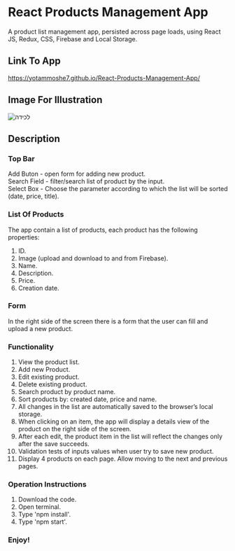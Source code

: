 # React Products Management App

A product list management app, persisted across page loads, using React JS, Redux, CSS, Firebase and Local Storage.

## Link To App

https://yotammoshe7.github.io/React-Products-Management-App/

## Image For Illustration

![‏‏לכידה](https://user-images.githubusercontent.com/57434735/118008387-ac586b80-b355-11eb-83e8-335888294ea1.PNG)

## Description

### Top Bar

Add Buton - open form for adding new product.  
Search Field - filter/search list of product by the input.  
Select Box - Choose the parameter according to which the list will be sorted (date, price, title).

### List Of Products

The app contain a list of products, each product has the following properties:

1. ID.
2. Image (upload and download to and from Firebase).
3. Name.
4. Description.
5. Price.
6. Creation date.

### Form

In the right side of the screen there is a form that the user can fill and upload a new product.

### Functionality

1. View the product list.
2. Add new Product.
3. Edit existing product.
4. Delete existing product.
5. Search product by product name.
6. Sort products by: created date, price and name.
7. All changes in the list are automatically saved to the browser’s local storage.
8. When clicking on an item, the app will display a details view of the product on the right side of the screen.
9. After each edit, the product item in the list will reflect the changes only after the save succeeds.
10. Validation tests of inputs values when user try to save new product.
11. Display 4 products on each page. Allow moving to the next and previous pages.

### Operation Instructions

1. Download the code.
2. Open terminal.
3. Type 'npm install'.
4. Type 'npm start'.

### Enjoy!
